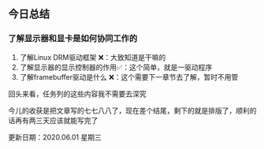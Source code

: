 ## 今日总结



### 了解显示器和显卡是如何协同工作的

1. 了解Linux DRM驱动框架 ❌：大致知道是干嘛的
2. 了解显示器的显示控制器的作用✅：这个简单，就是一驱动程序
3. 了解framebuffer驱动是什么 ❌：这个需要下一章节去了解，暂时不用管



回头来看，任务列的这些内容我不需要去深究

今儿的收获是把文章写的七七八八了，现在差个结尾，剩下的就是排版了，顺利的话再有两三天应该就能写完了



更新日期：2020.06.01 星期三
